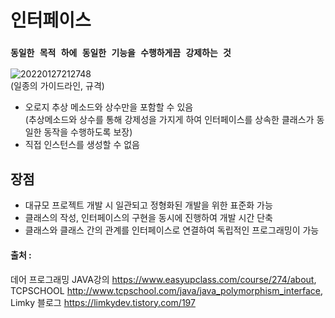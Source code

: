 # 인터페이스

### `동일한 목적 하에 동일한 기능을 수행하게끔 강제하는 것`

![20220127212748](https://user-images.githubusercontent.com/78770230/151358993-fabccc5e-2ed3-42f5-b239-9e62f6e55961.jpg)  
(일종의 가이드라인, 규격)

- 오로지 추상 메소드와 상수만을 포함할 수 있음  
(추상메소드와 상수를 통해 강제성을 가지게 하여 인터페이스를 상속한 클래스가 동일한 동작을 수행하도록 보장)
- 직접 인스턴스를 생성할 수 없음
  
  
## 장점
- 대규모 프로젝트 개발 시 일관되고 정형화된 개발을 위한 표준화 가능
- 클래스의 작성, 인터페이스의 구현을 동시에 진행하여 개발 시간 단축
- 클래스와 클래스 간의 관계를 인터페이스로 연결하여 독립적인 프로그래밍이 가능

#### 출처 : 
데어 프로그래밍 JAVA강의 <https://www.easyupclass.com/course/274/about>,  
TCPSCHOOL <http://www.tcpschool.com/java/java_polymorphism_interface>,  
Limky 블로그 <https://limkydev.tistory.com/197>
